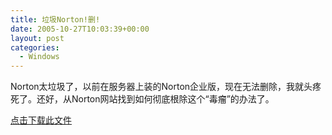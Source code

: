 ```yaml
---
title: 垃圾Norton!删!
date: 2005-10-27T10:03:39+00:00
layout: post
categories:
  - Windows
---
```

Norton太垃圾了，以前在服务器上装的Norton企业版，现在无法删除，我就头疼死了。还好，从Norton网站找到如何彻底根除这个“毒瘤”的办法了。

[点击下载此文件](attachments/month_0510/d2005102618310.txt)